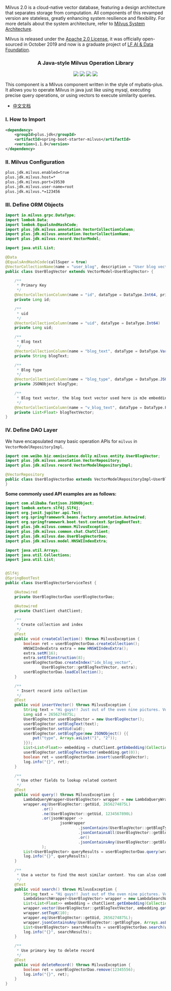 Milvus 2.0 is a cloud-native vector database, featuring a design architecture that separates storage from computation. All components of this revamped version are stateless, greatly enhancing system resilience and flexibility. For more details about the system architecture, refer to [Milvus System Architecture](https://milvus.io/cn/docs/architecture_overview.md).

Milvus is released under the [Apache 2.0 License](https://github.com/milvus-io/milvus/blob/master/LICENSE), it was officially open-sourced in October 2019 and now is a graduate project of [LF AI & Data Foundation](https://lfaidata.foundation/).


<h3 align="center">A Java-style Milvus Operation Library</h3>
<p align="center">
    <a href="https://github.com/JDK-Plus/spring-boot-starter-milvus/blob/master/LICENSE"><img src="https://img.shields.io/github/license/JDK-Plus/spring-boot-starter-milvus.svg" /></a>
    <a href="https://github.com/JDK-Plus/spring-boot-starter-milvus/releases"><img src="https://img.shields.io/github/release/JDK-Plus/spring-boot-starter-milvus.svg" /></a>
    <a href="https://github.com/JDK-Plus/spring-boot-starter-milvus/stargazers"><img src="https://img.shields.io/github/stars/JDK-Plus/spring-boot-starter-milvus.svg" /></a>
    <a href="https://github.com/JDK-Plus/spring-boot-starter-milvus/network/members"><img src="https://img.shields.io/github/forks/JDK-Plus/spring-boot-starter-milvus.svg" /></a>
</p>
This component is a Milvus component written in the style of mybatis-plus. It allows you to operate Milvus in java just like using mysql, executing precise query operations, or using vectors to execute similarity queries.

- [中文文档](README-CN.md)

### I. How to Import

```xml
<dependency>
    <groupId>plus.jdk</groupId>
    <artifactId>spring-boot-starter-milvus</artifactId>
    <version>1.1.0</version>
</dependency>
```

### II. Milvus Configuration

```bash
plus.jdk.milvus.enabled=true
plus.jdk.milvus.host=*
plus.jdk.milvus.port=19530
plus.jdk.milvus.user-name=root
plus.jdk.milvus.*=123456
```

### III. Define ORM Objects


```java
import io.milvus.grpc.DataType;
import lombok.Data;
import lombok.EqualsAndHashCode;
import plus.jdk.milvus.annotation.VectorCollectionColumn;
import plus.jdk.milvus.annotation.VectorCollectionName;
import plus.jdk.milvus.record.VectorModel;

import java.util.List;

@Data
@EqualsAndHashCode(callSuper = true)
@VectorCollectionName(name = "user_blog", description = "User blog vector table")
public class UserBlogVector extends VectorModel<UserBlogVector> {

    /**
     * Primary Key
     */
    @VectorCollectionColumn(name = "id", dataType = DataType.Int64, primary = true)
    private Long id;

    /**
     * uid
     */
    @VectorCollectionColumn(name = "uid", dataType = DataType.Int64)
    private Long uid;

    /**
     * Blog text
     */
    @VectorCollectionColumn(name = "blog_text", dataType = DataType.VarChar, maxLength = 1024)
    private String blogText;

    /**
     * Blog type
     */
    @VectorCollectionColumn(name = "blog_type", dataType = DataType.JSON)
    private JSONObject blogType;

    /**
     * Blog text vector, the blog text vector used here is m3e embedding, so it is 768
     */
    @VectorCollectionColumn(name = "v_blog_text", dataType = DataType.FloatVector, vectorDimension = 768)
    private List<Float> blogTextVector;
}
```

### IV. Define DAO Layer

We have encapsulated many basic operation APIs for `milvus` in `VectorModelRepositoryImpl`.

```java
import com.weibo.biz.omniscience.dolly.milvus.entity.UserBlogVector;
import plus.jdk.milvus.annotation.VectorRepository;
import plus.jdk.milvus.record.VectorModelRepositoryImpl;

@VectorRepository
public class UserBlogVectorDao extends VectorModelRepositoryImpl<UserBlogVector> {
}
```

**Some commonly used API examples are as follows:**

```java
import com.alibaba.fastjson.JSONObject;
import lombok.extern.slf4j.Slf4j;
import org.junit.jupiter.api.Test;
import org.springframework.beans.factory.annotation.Autowired;
import org.springframework.boot.test.context.SpringBootTest;
import plus.jdk.milvus.common.MilvusException;
import plus.jdk.milvus.common.chat.ChatClient;
import plus.jdk.milvus.dao.UserBlogVectorDao;
import plus.jdk.milvus.model.HNSWIIndexExtra;

import java.util.Arrays;
import java.util.Collections;
import java.util.List;


@Slf4j
@SpringBootTest
public class UserBlogVectorServiceTest {

    @Autowired
    private UserBlogVectorDao userBlogVectorDao;

    @Autowired
    private ChatClient chatClient;

    /**
     * Create collection and index
     */
    @Test
    public void createCollection() throws MilvusException {
        boolean ret = userBlogVectorDao.createCollection();
        HNSWIIndexExtra extra = new HNSWIIndexExtra();
        extra.setM(16);
        extra.setEfConstruction(8);
        userBlogVectorDao.createIndex("idx_blog_vector",
                UserBlogVector::getBlogTextVector, extra);
        userBlogVectorDao.loadCollection();
    }

    /**
     * Insert record into collection
     */
    @Test
    public void insertVector() throws MilvusException {
        String text = "Hi guys!! Just out of the oven nine pictures. Vote! Like figure few";
        Long uid = 2656274875L;
        UserBlogVector userBlogVector = new UserBlogVector();
        userBlogVector.setBlogText(text);
        userBlogVector.setUid(uid);
        userBlogVector.setBlogType(new JSONObject() {{
            put("type", Arrays.asList("1", "2"));
        }});
        List<List<Float>> embedding = chatClient.getEmbedding(Collections.singletonList(text));
        userBlogVector.setBlogTextVector(embedding.get(0));
        boolean ret = userBlogVectorDao.insert(userBlogVector);
        log.info("{}", ret);
    }

    /**
     * Use other fields to lookup related content
     */
    @Test
    public void query() throws MilvusException {
        LambdaQueryWrapper<UserBlogVector> wrapper = new LambdaQueryWrapper<>();
        wrapper.eq(UserBlogVector::getUid, 2656274875L)
                .or()
                .ne(UserBlogVector::getUid, 1234567890L)
                .or(jsonWrapper ->
                        jsonWrapper
                                .jsonContains(UserBlogVector::getBlogType, 1, "type")
                                .jsonContainsAll(UserBlogVector::getBlogType, Arrays.asList("1", "2"), "type")
                                .or()
                                .jsonContainsAny(UserBlogVector::getBlogType, Arrays.asList("112", "312"), "tasd")
                );
        List<UserBlogVector> queryResults = userBlogVectorDao.query(wrapper);
        log.info("{}", queryResults);
    }

    /**
     * Use a vector to find the most similar content. You can also combine it with other fields for query filtering
     */
    @Test
    public void search() throws MilvusException {
        String text = "Hi guys!! Just out of the oven nine pictures. Vote! Like figure few";
        LambdaSearchWrapper<UserBlogVector> wrapper = new LambdaSearchWrapper<>();
        List<List<Float>> embedding = chatClient.getEmbedding(Collections.singletonList(text));
        wrapper.vector(UserBlogVector::getBlogTextVector, embedding.get(0));
        wrapper.setTopK(10);
        wrapper.eq(UserBlogVector::getUid, 2656274875L);
        wrapper.jsonContainsAny(UserBlogVector::getBlogType, Arrays.asList("1", "2"), "type");
        List<UserBlogVector> searchResults = userBlogVectorDao.search(wrapper);
        log.info("{}", searchResults);
    }

    /**
     * Use primary key to delete record
     */
    @Test
    public void deleteRecord() throws MilvusException {
        boolean ret = userBlogVectorDao.remove(12345556);
        log.info("{}", ret);
    }
}
```
